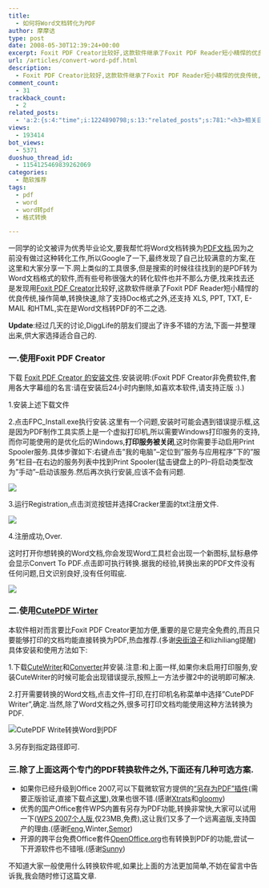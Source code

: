 ```yaml
---
title:
  - 如何将Word文档转化为PDF
author: 摩摩诘
type: post
date: 2008-05-30T12:39:24+00:00
excerpt: Foxit PDF Creator比较好,这款软件继承了Foxit PDF Reader短小精悍的优良传统,操作简单,转换快速,除了支持word文档转换为PDF之外,还支持 XLS, PPT, TXT, E-MAIL 和HTML,实在是Word文档转PDF的不二之选.
url: /articles/convert-word-pdf.html
description:
  - Foxit PDF Creator比较好,这款软件继承了Foxit PDF Reader短小精悍的优良传统,操作简单,转换快速,除了支持word文档转换为PDF之外,还支持 XLS, PPT, TXT, E-MAIL 和HTML,实在是Word文档转PDF的不二之选.
comment_count:
  - 31
trackback_count:
  - 2
related_posts:
  - 'a:2:{s:4:"time";i:1224890798;s:13:"related_posts";s:781:"<h3>相关日志</h3><ul class="related_post"><li><a href="http://www.digglife.cn/articles/ascii-poster-maker.html" title="在线制作ASCII码海报:ASCII Poster Maker">在线制作ASCII码海报:ASCII Poster Maker</a></li><li><a href="http://www.digglife.cn/articles/foxit-reader-newest-download.html" title="最强PDF阅读器Foxit Reader 2.2发布">最强PDF阅读器Foxit Reader 2.2发布</a></li><li><a href="http://www.digglife.cn/articles/zoho-writer-offline-support.html" title="在线文档编辑Zoho Writer增加离线支持">在线文档编辑Zoho Writer增加离线支持</a></li><li><a href="http://www.digglife.cn/articles/8-tips-of-word-you-may-not-know.html" title="8个你可能不知道的Word编辑技巧">8个你可能不知道的Word编辑技巧</a></li></ul>";}'
views:
  - 193414
bot_views:
  - 5371
duoshuo_thread_id:
  - 1154125469839262069
categories:
  - 酷软推荐
tags:
  - pdf
  - word
  - word转pdf
  - 格式转换

---
```

一同学的论文被评为优秀毕业论文,要我帮忙将Word文档转换为<a title="酷软推荐:开源PDF阅读器Sumatra PDF" href="https://www.digglife.net/articles/sumatra-pdf.html" target="_blank">PDF文档</a>,因为之前没有做过这种转化工作,所以Google了一下,最终发现了自己比较满意的方案,在这里和大家分享一下.网上类似的工具很多,但是搜索的时候往往找到的是PDF转为Word文档格式的软件,而有些号称很强大的转化软件也并不那么方便,找来找去还是发现用<a title="Foxit PDF Creator" href="http://www.foxitsoftware.com/pdf/creator/" target="_blank">Foxit PDF Creator</a>比较好,这款软件继承了Foxit PDF Reader短小精悍的优良传统,操作简单,转换快速,除了支持Doc格式之外,还支持 XLS, PPT, TXT, E-MAIL 和HTML,实在是Word文档转PDF的不二之选.

**Update**:经过几天的讨论,DiggLife的朋友们提出了许多不错的方法,下面一并整理出来,供大家选择适合自己的.

<!--more-->

### 一.使用Foxit PDF Creator

下载 <a title="Foxit PDF Creator的安装文件" href="http://www.xdowns.com/soft/4/258/2008/Soft_47584.html" target="_blank">Foxit PDF Creator 的安装文件</a>.安装说明:(Foxit PDF Creator非免费软件,套用各大字幕组的名言:请在安装后24小时内删除,如喜欢本软件,请支持正版 :).)

1.安装上述下载文件

2.点击FPC_Install.exe执行安装.这里有一个问题,安装时可能会遇到错误提示框,这是因为PDF制作工具实质上是一个虚拟打印机,所以需要Windows打印服务的支持,而你可能使用的是优化后的Windows,**打印服务被关闭**,这时你需要手动启用Print Spooler服务.具体步骤如下:右键点击&#8221;我的电脑&#8221;&#8211;定位到&#8221;服务与应用程序&#8221;下的&#8221;服务&#8221;栏目&#8211;在右边的服务列表中找到Print Spooler(猛击键盘上的P)&#8211;将启动类型改为&#8221;手动&#8221;&#8211;启动该服务.然后再次执行安装,应该不会有问题.

![][1]

3.运行Registration,点击浏览按钮并选择Cracker里面的txt注册文件.

![][2]

4.注册成功,Over.

这时打开你想转换的Word文档,你会发现Word工具栏会出现一个新图标,鼠标悬停会显示Convert To PDF.点击即可执行转换.据我的经验,转换出来的PDF文件没有任何问题,日文识别良好,没有任何瑕疵.

![][3]

### 二.使用<a title="CutePDF Wirter" href="http://www.cutepdf.com/Products/CutePDF/writer.asp" target="_blank">CutePDF Wirter</a>

本软件相对而言要比Foxit PDF Creator更加方便,重要的是它是完全免费的,而且只要能够打印的文档均能直接转换为PDF,热血推荐.(多谢<a title="央街浪子" href="http://www.sbtalk.com.cn/" target="_blank">央街浪子</a>和lizhiliang提醒)具体安装和使用方法如下:

1.下载<a title="CuteWriter" href="http://www.cutepdf.com/download/CuteWriter.exe" target="_blank">CuteWriter</a>和<a title="Converter" href="http://www.cutepdf.com/download/converter.exe" target="_blank">Converter</a>并安装.注意:和上面一样,如果你未启用打印服务,安装CuteWriter的时候可能会出现错误提示,按照上一方法步骤2中的说明即可解决.

2.打开需要转换的Word文档,点击文件&#8211;打印,在打印机名称菜单中选择&#8221;CutePDF Writer&#8221;,确定.当然,除了Word文档之外,很多可打印文档均能使用这种方法转换为PDF.

![CutePDF Write转换Word到PDF][4]

3.另存到指定路径即可.

### 三.除了上面这两个专门的PDF转换软件之外,下面还有几种可选方案.

  * 如果你已经升级到Office 2007,可以下载微软官方提供的<a title="Office 2007的另存为PDF加载项下载" href="http://www.microsoft.com/downloads/details.aspx?FamilyId=4D951911-3E7E-4AE6-B059-A2E79ED87041&displaylang=zh-cn" target="_self">&#8220;另存为PDF&#8221;插件</a>(需要正版验证,直接下载点<a title="office2007另存为PDF" href="http://www.fs2you.com/files/f1b59dc7-2edf-11dd-95b1-00142218fc6e/" target="_blank">这里</a>),效果也很不错.(感谢<a title="Xtrats" href="http://nameike.spaces.live.com/" target="_blank">Xtrats</a>和<a title="gloomy" href="http://gloomying.cn/" target="_blank">gloomy</a>)
  * 优秀的国产Office套件WPS内置有另存为PDF功能,转换非常快,大家可以试用一下(<a title="WPS Office 2007个人版下载" href="http://wps.kingsoft.com/down/" target="_blank">WPS 2007个人版</a>,仅23MB,免费),这让我们又多了一个远离盗版,支持国产的理由.(感谢<a title="Feng子曰" href="http://www.iamfeng.cn/" target="_blank">Feng</a>,Winter,<a title="Semor" href="http://semorhome.cn/" target="_blank">Semor</a>)
  * 开源的跨平台免费Office套件<a title="OpenOffice.org下载" href="http://download.openoffice.org/" target="_blank">OpenOffice.org</a>也有转换到PDF的功能,尝试一下开源软件也不错哦.(感谢<a title="Sunny" href="http://sunnyx.lifelogger.com/" target="_blank">Sunny</a>)

不知道大家一般使用什么转换软件呢,如果比上面的方法更加简单,不妨在留言中告诉我,我会随时修订这篇文章.

 [1]: http://digglife.qiniudn.com/qiniu/2540/image/73a7c1b8670840bd3646bc5b49064916.jpg
 [2]: http://digglife.qiniudn.com/qiniu/2540/image/0dbe353667b965214a944440ae1799df.jpg
 [3]: http://digglife.qiniudn.com/qiniu/2540/image/10f29a90f6f389acc7dca19230964a3f.jpg
 [4]: http://digglife.qiniudn.com/qiniu/2540/image/2bbb6e9ddcfb7be16792921ba3552c0d.jpg